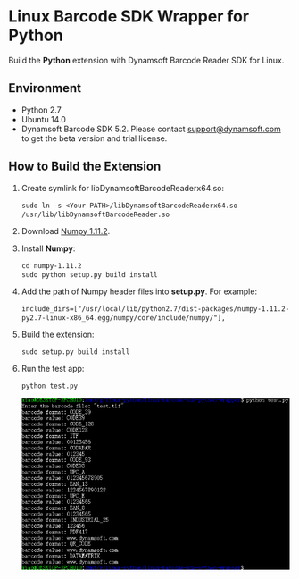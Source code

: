 # Linux Barcode SDK Wrapper for Python
Build the **Python** extension with Dynamsoft Barcode Reader SDK for Linux. 

## Environment
* Python 2.7
* Ubuntu 14.0
* Dynamsoft Barcode SDK 5.2. Please contact support@dynamsoft.com to get the beta version and trial license.

## How to Build the Extension 
1. Create symlink for libDynamsoftBarcodeReaderx64.so:

    ```
    sudo ln -s <Your PATH>/libDynamsoftBarcodeReaderx64.so /usr/lib/libDynamsoftBarcodeReader.so
    ```

2. Download [Numpy 1.11.2](https://sourceforge.net/projects/numpy/files/). 
3. Install **Numpy**:

    ```
    cd numpy-1.11.2
    sudo python setup.py build install
    ```

4. Add the path of Numpy header files into **setup.py**. For example:

    ```
    include_dirs=["/usr/local/lib/python2.7/dist-packages/numpy-1.11.2-py2.7-linux-x86_64.egg/numpy/core/include/numpy/"],
    ``` 

5. Build the extension:

    ```
    sudo setup.py build install
    ```

6. Run the test app:

    ```
    python test.py
    ```
    ![camera list in Python](screenshot/linux-python-barcode-reader.PNG)



